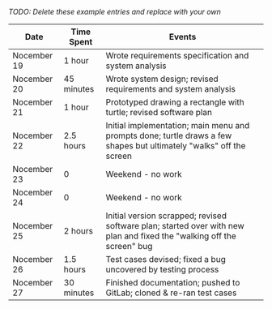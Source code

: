 *TODO: Delete these example entries and replace with your own*

| Date        | Time Spent | Events
|-------------|------------|--------------------
| Nocember 19 | 1 hour     | Wrote requirements specification and system analysis
| Nocember 20 | 45 minutes | Wrote system design; revised requirements and system analysis
| Nocember 21 | 1 hour     | Prototyped drawing a rectangle with turtle; revised software plan
| Nocember 22 | 2.5 hours  | Initial implementation; main menu and prompts done; turtle draws a few shapes but ultimately "walks" off the screen
| Nocember 23 | 0          | Weekend - no work
| Nocember 24 | 0          | Weekend - no work
| Nocember 25 | 2 hours    | Initial version scrapped; revised software plan; started over with new plan and fixed the "walking off the screen" bug
| Nocember 26 | 1.5 hours  | Test cases devised; fixed a bug uncovered by testing process
| Nocember 27 | 30 minutes | Finished documentation; pushed to GitLab; cloned & re-ran test cases
